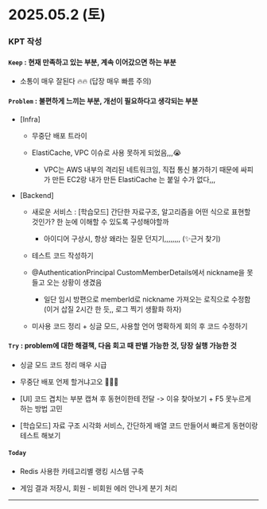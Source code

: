 
# 2025.05.2 (토) 

### KPT 작성

#### `Keep` : 현재 만족하고 있는 부분, 계속 이어갔으면 하는 부분

- 소통이 매우 잘된다 🔥🔥 (답장 매우 빠름 주의)

#### `Problem` : 불편하게 느끼는 부분, 개선이 필요하다고 생각되는 부분

- [Infra]
    - 무중단 배포 트라이
  
    - ElastiCache, VPC 이슈로 사용 못하게 되었음,,,😭
      - VPC는 AWS 내부의 격리된 네트워크임, 직접 통신 불가하기 때문에 싸피가 만든 EC2랑 내가 만든 ElastiCache 는 붙일 수가 없다,,,

- [Backend]
    - 새로운 서비스 : [학습모드] 간단한 자료구조, 알고리즘을 어떤 식으로 표현할 것인가? 한 눈에 이해할 수 있도록 구성해야할까
        - 아이디어 구상시, 항상 왜라는 질문 던지기,,,,,,,, (✨근거 찾기)

    - 테스트 코드 작성하기
  
    - @AuthenticationPrincipal CustomMemberDetails에서 nickname을 못들고 오는 상황이 생겼음
      - 일단 임시 방편으로 memberId로 nickname 가져오는 로직으로 수정함(이거 삽질 2시간 한 듯,, 로그 찍기 생활화 하자)
    
    - 미사용 코드 정리 + 싱글 모드, 사용할 언어 명확하게 회의 후 코드 수정하기

#### `Try` : problem에 대한 해결책, 다음 회고 때 판별 가능한 것, 당장 실행 가능한 것

- 싱글 모드 코드 정리 매우 시급

- 무중단 배포 언제 할거냐고오 🙉🙉🙉

- [UI] 코드 겹치는 부분 캡쳐 후 동현이한테 전달 -> 이유 찾아보기 + F5 못누르게 하는 방법 고민

- [학습모드] 자료 구조 시각화 서비스, 간단하게 배열 코드 만들어서 빠르게 동현이랑 테스트 해보기

#### `Today`

- Redis 사용한 카테고리별 랭킹 시스템 구축

- 게임 결과 저장시, 회원 - 비회원 에러 안나게 분기 처리

---